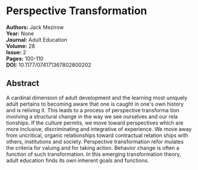 # Perspective Transformation

**Authors:** Jack Mezirow  
**Year:** None  
**Journal:** Adult Education  
**Volume:** 28  
**Issue:** 2  
**Pages:** 100-110  
**DOI:** 10.1177/074171367802800202  

## Abstract
A cardinal dimension of adult development and the learning most uniquely adult pertains to becoming aware that one is caught in one's own history and is reliving it. This leads to a process of perspective transforma tion involving a structural change in the way we see ourselves and our rela tionships. If the culture permits, we move toward perspectives which are more inclusive, discriminating and integrative of experience. We move away from uncritical, organic relationships toward contractual relation ships with others, institutions and society. Perspective transformation refor mulates the criteria for valuing and for taking action. Behavior change is often a function of such transformation. In this emerging transformation theory, adult education finds its own inherent goals and functions.

